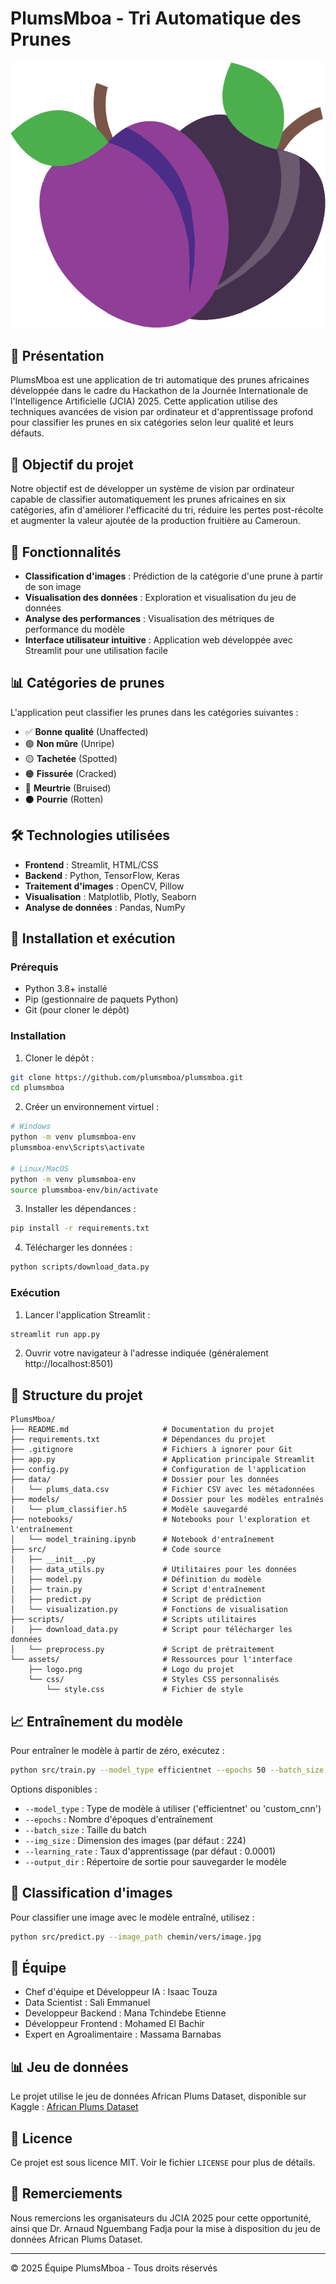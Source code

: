# PlumsMboa - Tri Automatique des Prunes

![Logo PlumsMboa](assets/logo.png)

## 🌟 Présentation

PlumsMboa est une application de tri automatique des prunes africaines développée dans le cadre du Hackathon de la Journée Internationale de l'Intelligence Artificielle (JCIA) 2025. Cette application utilise des techniques avancées de vision par ordinateur et d'apprentissage profond pour classifier les prunes en six catégories selon leur qualité et leurs défauts.

## 🎯 Objectif du projet

Notre objectif est de développer un système de vision par ordinateur capable de classifier automatiquement les prunes africaines en six catégories, afin d'améliorer l'efficacité du tri, réduire les pertes post-récolte et augmenter la valeur ajoutée de la production fruitière au Cameroun.

## 🧠 Fonctionnalités

- **Classification d'images** : Prédiction de la catégorie d'une prune à partir de son image
- **Visualisation des données** : Exploration et visualisation du jeu de données
- **Analyse des performances** : Visualisation des métriques de performance du modèle
- **Interface utilisateur intuitive** : Application web développée avec Streamlit pour une utilisation facile

## 📊 Catégories de prunes

L'application peut classifier les prunes dans les catégories suivantes :

- ✅ **Bonne qualité** (Unaffected)
- 🟢 **Non mûre** (Unripe)
- 🟡 **Tachetée** (Spotted)
- 🟠 **Fissurée** (Cracked)
- 🔴 **Meurtrie** (Bruised)
- ⚫ **Pourrie** (Rotten)

## 🛠️ Technologies utilisées

- **Frontend** : Streamlit, HTML/CSS
- **Backend** : Python, TensorFlow, Keras
- **Traitement d'images** : OpenCV, Pillow
- **Visualisation** : Matplotlib, Plotly, Seaborn
- **Analyse de données** : Pandas, NumPy

## 🚀 Installation et exécution

### Prérequis

- Python 3.8+ installé
- Pip (gestionnaire de paquets Python)
- Git (pour cloner le dépôt)

### Installation

1. Cloner le dépôt :
```bash
git clone https://github.com/plumsmboa/plumsmboa.git
cd plumsmboa
```

2. Créer un environnement virtuel :
```bash
# Windows
python -m venv plumsmboa-env
plumsmboa-env\Scripts\activate

# Linux/MacOS
python -m venv plumsmboa-env
source plumsmboa-env/bin/activate
```

3. Installer les dépendances :
```bash
pip install -r requirements.txt
```

4. Télécharger les données :
```bash
python scripts/download_data.py
```

### Exécution

1. Lancer l'application Streamlit :
```bash
streamlit run app.py
```

2. Ouvrir votre navigateur à l'adresse indiquée (généralement http://localhost:8501)

## 📂 Structure du projet

```
PlumsMboa/
├── README.md                     # Documentation du projet
├── requirements.txt              # Dépendances du projet
├── .gitignore                    # Fichiers à ignorer pour Git
├── app.py                        # Application principale Streamlit
├── config.py                     # Configuration de l'application
├── data/                         # Dossier pour les données
│   └── plums_data.csv            # Fichier CSV avec les métadonnées
├── models/                       # Dossier pour les modèles entraînés
│   └── plum_classifier.h5        # Modèle sauvegardé
├── notebooks/                    # Notebooks pour l'exploration et l'entraînement
│   └── model_training.ipynb      # Notebook d'entraînement
├── src/                          # Code source
│   ├── __init__.py
│   ├── data_utils.py             # Utilitaires pour les données
│   ├── model.py                  # Définition du modèle
│   ├── train.py                  # Script d'entraînement
│   ├── predict.py                # Script de prédiction
│   └── visualization.py          # Fonctions de visualisation
├── scripts/                      # Scripts utilitaires
│   ├── download_data.py          # Script pour télécharger les données
│   └── preprocess.py             # Script de prétraitement
└── assets/                       # Ressources pour l'interface
    ├── logo.png                  # Logo du projet
    └── css/                      # Styles CSS personnalisés
        └── style.css             # Fichier de style
```

## 📈 Entraînement du modèle

Pour entraîner le modèle à partir de zéro, exécutez :

```bash
python src/train.py --model_type efficientnet --epochs 50 --batch_size 32
```

Options disponibles :
- `--model_type` : Type de modèle à utiliser ('efficientnet' ou 'custom_cnn')
- `--epochs` : Nombre d'époques d'entraînement
- `--batch_size` : Taille du batch
- `--img_size` : Dimension des images (par défaut : 224)
- `--learning_rate` : Taux d'apprentissage (par défaut : 0.0001)
- `--output_dir` : Répertoire de sortie pour sauvegarder le modèle

## 🧪 Classification d'images

Pour classifier une image avec le modèle entraîné, utilisez :

```bash
python src/predict.py --image_path chemin/vers/image.jpg
```

## 👥 Équipe

- Chef d'équipe et Développeur IA : Isaac Touza
- Data Scientist : Sali Emmanuel
- Developpeur Backend : Mana Tchindebe Etienne
- Développeur Frontend : Mohamed El Bachir
- Expert en Agroalimentaire : Massama Barnabas

## 📊 Jeu de données

Le projet utilise le jeu de données African Plums Dataset, disponible sur Kaggle : [African Plums Dataset](https://www.kaggle.com/datasets/arnaudfadja/african-plums-quality-and-defect-assessment-data)

## 📄 Licence

Ce projet est sous licence MIT. Voir le fichier `LICENSE` pour plus de détails.

## 🙏 Remerciements

Nous remercions les organisateurs du JCIA 2025 pour cette opportunité, ainsi que Dr. Arnaud Nguembang Fadja pour la mise à disposition du jeu de données African Plums Dataset.

---

© 2025 Équipe PlumsMboa - Tous droits réservés 
